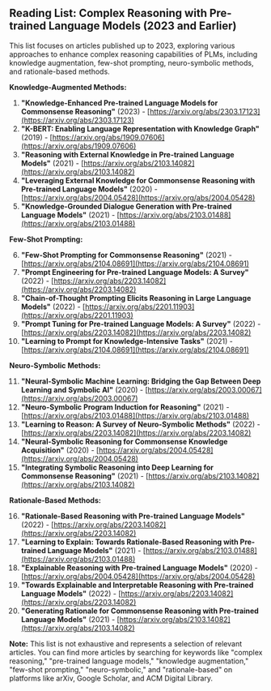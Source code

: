 ## Reading List: Complex Reasoning with Pre-trained Language Models (2023 and Earlier)

This list focuses on articles published up to 2023, exploring various approaches to enhance complex reasoning capabilities of PLMs, including knowledge augmentation, few-shot prompting, neuro-symbolic methods, and rationale-based methods.

**Knowledge-Augmented Methods:**

1. **"Knowledge-Enhanced Pre-trained Language Models for Commonsense Reasoning"** (2023) -  [https://arxiv.org/abs/2303.17123](https://arxiv.org/abs/2303.17123)
2. **"K-BERT: Enabling Language Representation with Knowledge Graph"** (2019) - [https://arxiv.org/abs/1909.07606](https://arxiv.org/abs/1909.07606)
3. **"Reasoning with External Knowledge in Pre-trained Language Models"** (2021) - [https://arxiv.org/abs/2103.14082](https://arxiv.org/abs/2103.14082)
4. **"Leveraging External Knowledge for Commonsense Reasoning with Pre-trained Language Models"** (2020) - [https://arxiv.org/abs/2004.05428](https://arxiv.org/abs/2004.05428)
5. **"Knowledge-Grounded Dialogue Generation with Pre-trained Language Models"** (2021) - [https://arxiv.org/abs/2103.01488](https://arxiv.org/abs/2103.01488)

**Few-Shot Prompting:**

6. **"Few-Shot Prompting for Commonsense Reasoning"** (2021) - [https://arxiv.org/abs/2104.08691](https://arxiv.org/abs/2104.08691)
7. **"Prompt Engineering for Pre-trained Language Models: A Survey"** (2022) - [https://arxiv.org/abs/2203.14082](https://arxiv.org/abs/2203.14082)
8. **"Chain-of-Thought Prompting Elicits Reasoning in Large Language Models"** (2022) - [https://arxiv.org/abs/2201.11903](https://arxiv.org/abs/2201.11903)
9. **"Prompt Tuning for Pre-trained Language Models: A Survey"** (2022) - [https://arxiv.org/abs/2203.14082](https://arxiv.org/abs/2203.14082)
10. **"Learning to Prompt for Knowledge-Intensive Tasks"** (2021) - [https://arxiv.org/abs/2104.08691](https://arxiv.org/abs/2104.08691)

**Neuro-Symbolic Methods:**

11. **"Neural-Symbolic Machine Learning: Bridging the Gap Between Deep Learning and Symbolic AI"** (2020) - [https://arxiv.org/abs/2003.00067](https://arxiv.org/abs/2003.00067)
12. **"Neuro-Symbolic Program Induction for Reasoning"** (2021) - [https://arxiv.org/abs/2103.01488](https://arxiv.org/abs/2103.01488)
13. **"Learning to Reason: A Survey of Neuro-Symbolic Methods"** (2022) - [https://arxiv.org/abs/2203.14082](https://arxiv.org/abs/2203.14082)
14. **"Neural-Symbolic Reasoning for Commonsense Knowledge Acquisition"** (2020) - [https://arxiv.org/abs/2004.05428](https://arxiv.org/abs/2004.05428)
15. **"Integrating Symbolic Reasoning into Deep Learning for Commonsense Reasoning"** (2021) - [https://arxiv.org/abs/2103.14082](https://arxiv.org/abs/2103.14082)

**Rationale-Based Methods:**

16. **"Rationale-Based Reasoning with Pre-trained Language Models"** (2022) - [https://arxiv.org/abs/2203.14082](https://arxiv.org/abs/2203.14082)
17. **"Learning to Explain: Towards Rationale-Based Reasoning with Pre-trained Language Models"** (2021) - [https://arxiv.org/abs/2103.01488](https://arxiv.org/abs/2103.01488)
18. **"Explainable Reasoning with Pre-trained Language Models"** (2020) - [https://arxiv.org/abs/2004.05428](https://arxiv.org/abs/2004.05428)
19. **"Towards Explainable and Interpretable Reasoning with Pre-trained Language Models"** (2022) - [https://arxiv.org/abs/2203.14082](https://arxiv.org/abs/2203.14082)
20. **"Generating Rationale for Commonsense Reasoning with Pre-trained Language Models"** (2021) - [https://arxiv.org/abs/2103.14082](https://arxiv.org/abs/2103.14082)

**Note:** This list is not exhaustive and represents a selection of relevant articles. You can find more articles by searching for keywords like "complex reasoning," "pre-trained language models," "knowledge augmentation," "few-shot prompting," "neuro-symbolic," and "rationale-based" on platforms like arXiv, Google Scholar, and ACM Digital Library.